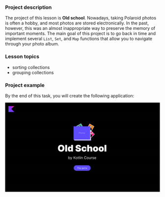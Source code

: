 ### Project description

The project of this lesson is **Old school**.
Nowadays, taking Polaroid photos is often a hobby, 
and most photos are stored electronically. 
In the past, however, this was an almost inappropriate way to preserve 
the memory of important moments.
The main goal of this project is to go back in time and 
implement several `List`, `Set`, and `Map` functions that allow you to navigate through your photo album.

### Lesson topics

- sorting collections
- grouping collections

### Project example

By the end of this task, you will create the following application:

![Final application](../../utils/src/main/resources/images/old/school/states/ready.gif)